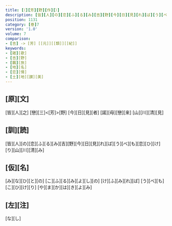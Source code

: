 ```yaml
---
title: [（][芳][野][作][）]
description: [皆][人][の][恋][ふ][る][み][吉][野][今][日][見][れ][ば][う][べ][も][恋][ひ][け][り][山][川][清][み]
position: 1131
category: [巻]7
version: '1.0'
volume: 7
comparison:
- [吉] -> [芳] [[元]][[類]][[紀]]
keywords:
- [雑][歌]
- [吉][野]
- [羈][旅]
- [地][名]
- [恋][情]
- [土][地][讃][美]
---
```


## [原][文]

[皆][人][之] [戀][三]<[芳]>[野] [今][日][見][者] [諾][母][戀][来] [山][川][清][見]

## [訓][読]

[皆][人][の][恋][ふ][る][み][吉][野][今][日][見][れ][ば][う][べ][も][恋][ひ][け][り][山][川][清][み]

## [仮][名]

[み][な][ひ][と][の] [こ][ふ][る][み][よ][し][の] [け][ふ][み][れ][ば] [う][べ][も][こ][ひ][け][り] [や][ま][か][は][き][よ][み]

## [左][注]

[な][し]
